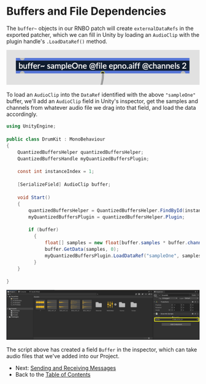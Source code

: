 # Buffers and File Dependencies

The `buffer~` objects in our RNBO patch will create `externalDataRefs` in the exported patcher, which we can fill in Unity by loading an `AudioClip` with the plugin handle's `.LoadDataRef()` method.

![buffer object in RNBO patch](images/buffer.png)

To load an `AudioClip` into the `DataRef` identified with the above `"sampleOne"` buffer, we'll add an `AudioClip` field in Unity's inspector, get the samples and channels from whatever audio file we drag into that field, and load the data accordingly. 

```c#
using UnityEngine;

public class DrumKit : MonoBehaviour
{
    QuantizedBuffersHelper quantizedBuffersHelper;
    QuantizedBuffersHandle myQuantizedBuffersPlugin;

    const int instanceIndex = 1;

    [SerializeField] AudioClip buffer;

    void Start()
    {
        quantizedBuffersHelper = QuantizedBuffersHelper.FindById(instanceIndex);
        myQuantizedBuffersPlugin = quantizedBuffersHelper.Plugin;
        
        if (buffer)
          {
              float[] samples = new float[buffer.samples * buffer.channels];
              buffer.GetData(samples, 0);
              myQuantizedBuffersPlugin.LoadDataRef("sampleOne", samples, buffer.channels, buffer.frequency);
          }
    }

}
```

![Audio Clip in Inspector](images/audio-clip.png)

The script above has created a field `Buffer` in the inspector, which can take audio files that we've added into our Project.

- Next: [Sending and Receiving Messages](MESSAGES.md)
- Back to the [Table of Contents](README.md#table-of-contents)